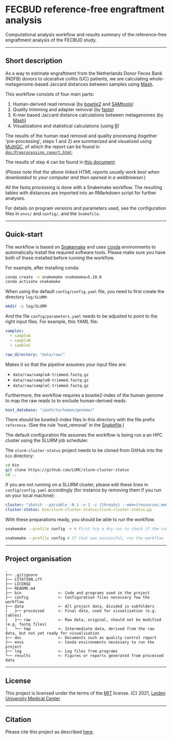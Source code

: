 # FECBUD reference-free engraftment analysis

Computational analysis workflow and results summary of the reference-free engraftment analysis of the FECBUD study.

---

## Short description

As a way to estimate engraftment from the Netherlands Donor Feces Bank (NDFB) donors
to ulcerative colitis (UC) patients, we are calculating whole-metagenome-based
Jaccard distances between samples using [Mash](https://github.com/marbl/Mash).

This workflow consists of four main parts:

1. Human-derived read removal (by [bowtie2](http://bowtie-bio.sourceforge.net/bowtie2/index.shtml)
 and [SAMtools](https://github.com/samtools/samtools))  
2. Quality trimming and adapter removal (by [fastp](https://github.com/OpenGene/fastp))  
3. K-mer based Jaccard distance calculations between metagenomes (by [Mash](https://github.com/marbl/Mash))  
4. Visualizations and statistical calculations (using [R](https://www.r-project.org/))

The results of the human read removal and quality processing (together 'pre-processing', steps 1 and 2)
are summarized and visualized using [MultiQC](https://multiqc.info/),
of which the report can be found in [`doc/Preprocessing_report.html`](doc/Preprocessing_report.html).

The results of step 4 can be found in [this document](results/Engraftment_analysis-Mash.html).

(_Please note that the above linked HTML reports usually work best_ 
_when downloaded to your computer and then opened in a webbrowser._)

All the fastq processing is done with a Snakemake workflow.
The resulting tables with distances are imported into an RMarkdown script
for further analyses.

For details on program versions and parameters used, see the configuration files
in `envs/` and `config/`, and the `Snakefile`.

---

## Quick-start

The workflow is based on [Snakemake](https://snakemake.readthedocs.io/en/stable/) 
and uses [conda](https://docs.conda.io/en/latest/miniconda.html) 
environments to automatically install the required software tools.
Please make sure you have both of these installed before running the workflow.

For example, after installing conda:

```bash
conda create -n snakemake snakemake=5.10.0
conda activate snakemake
```

When using the default `config/config.yaml` file, you need to first create the directory `log/SLURM`:

```bash
mkdir -p log/SLURM
```

And the file `config/parameters.yaml` needs to be adjusted to point to the right input files.
For example, this YAML file:

```yaml
samples:
  - sampleA
  - sampleB
  - sambleC

raw_directory: "data/raw/"
```

Makes it so that the pipeline assumes your input files are:  
  - `data/raw/sampleA-trimmed.fastq.gz`  
  - `data/raw/sampleB-trimmed.fastq.gz`  
  - `data/raw/sampleC-trimmed.fastq.gz`

Furthermore, the workflow requires a bowtie2-index of the human genome to map the raw reads to to exclude human-derived reads.

```yaml
host_database: "/path/to/human/genome/"
```

There should be bowtie2-index files in this directory with the file prefix `reference`.
(See the rule 'host_removal' in the [Snakefile](Snakefile).)

The default configuration file assumes the workflow is being run a an HPC cluster
using the SLURM job scheduler.

The `slurm-cluster-status` project needs to be cloned from GitHub into the `bin` directory:

```bash
cd bin
git clone https://github.com/LUMC/slurm-cluster-status
cd ..
```

If you are not running on a SLURM cluster, please edit these lines in
`config/config.yaml` accordingly (for instance by removing them if you run on your local machine):

```yaml
cluster: "sbatch --parsable -N 1 -n 1 -c {threads} --mem={resources.mem} -t {resources.time} -D . -e log/SLURM/{name}-{jobid}.err -o log/SLURM/{name}-{jobid}.out"
cluster-status: bin/slurm-cluster-status/slurm-cluster-status.py
```

With these preparations ready, you should be able to run the workflow.

```bash
snakemake --profile config -n # First try a dry-run to check if the configuration is right

snakemake --profile config # If that was successful, run the workflow
```


---

## Project organisation

```
.
├── .gitignore
├── CITATION.cff
├── LICENSE
├── README.md
├── bin                <- Code and programs used in the project
├── config             <- Configuration files necessary fow the workflow
├── data               <- All project data, divided in subfolders
│   ├── processed      <- Final data, used for visualisation (e.g. tables)
│   ├── raw            <- Raw data, original, should not be modified (e.g. fastq files)
│   └── tmp            <- Intermediate data, derived from the raw data, but not yet ready for visualisation
├── doc                <- Documents such as quality control report
├── envs               <- Conda environments necessary to run the project
├── log                <- Log files from programs
└── results            <- Figures or reports generated from processed data
```

---

## License

This project is licensed under the terms of the [MIT](LICENSE) license.
(C) 2021, [Leiden University Medical Center](https://www.lumc.nl)

---

## Citation

Please cite this project as described [here](CITATION.cff).
